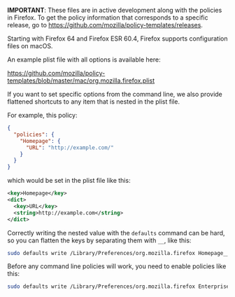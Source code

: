 **IMPORTANT**: These files are in active development along with the policies in Firefox. To get the policy information that corresponds to a specific release, go to https://github.com/mozilla/policy-templates/releases.

Starting with Firefox 64 and Firefox ESR 60.4, Firefox supports configuration files on macOS.

An example plist file with all options is available here:

https://github.com/mozilla/policy-templates/blob/master/mac/org.mozilla.firefox.plist

If you want to set specific options from the command line, we also provide flattened shortcuts to any item that is nested in the plist file.

For example, this policy:
```json
{
  "policies": {
    "Homepage": {
      "URL": "http://example.com/"
    }
  }
}
```
which would be set in the plist file like this:
```xml
<key>Homepage</key>
<dict>
  <key>URL</key>
  <string>http://example.com</string>
</dict>
```
Correctly writing the nested value with the `defaults` command can be hard, so you can flatten the keys by separating them with `__`, like this:
```bash
sudo defaults write /Library/Preferences/org.mozilla.firefox Homepage__URL -string "http://example.com"
```
Before any command line policies will work, you need to enable policies like this:
```bash
sudo defaults write /Library/Preferences/org.mozilla.firefox EnterprisePoliciesEnabled -bool TRUE
```
